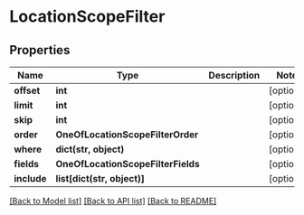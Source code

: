 # LocationScopeFilter

## Properties
Name | Type | Description | Notes
------------ | ------------- | ------------- | -------------
**offset** | **int** |  | [optional] 
**limit** | **int** |  | [optional] 
**skip** | **int** |  | [optional] 
**order** | **OneOfLocationScopeFilterOrder** |  | [optional] 
**where** | **dict(str, object)** |  | [optional] 
**fields** | **OneOfLocationScopeFilterFields** |  | [optional] 
**include** | **list[dict(str, object)]** |  | [optional] 

[[Back to Model list]](../README.md#documentation-for-models) [[Back to API list]](../README.md#documentation-for-api-endpoints) [[Back to README]](../README.md)

